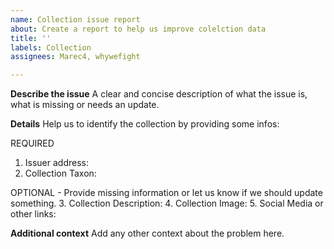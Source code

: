 ```yaml
---
name: Collection issue report
about: Create a report to help us improve colelction data
title: ''
labels: Collection
assignees: Marec4, whywefight

---
```


**Describe the issue**
A clear and concise description of what the issue is, what is missing or needs an update.

**Details**
Help us to identify the collection by providing some infos:

REQUIRED
1. Issuer address:
2. Collection Taxon:

OPTIONAL - Provide missing information or let us know if we should update something.
3. Collection Description: 
4. Collection Image:
5. Social Media or other links:

**Additional context**
Add any other context about the problem here.
